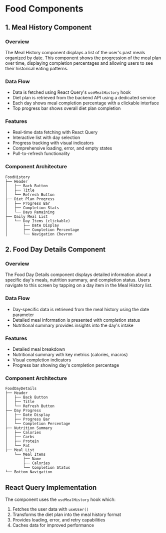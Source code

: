 # Food Components

## 1. Meal History Component

### Overview

The Meal History component displays a list of the user's past meals organized by date. This component shows the progression of the meal plan over time, displaying completion percentages and allowing users to see their historical eating patterns.

### Data Flow

- Data is fetched using React Query's `useMealHistory` hook
- Diet plan is retrieved from the backend API using a dedicated service
- Each day shows meal completion percentage with a clickable interface
- Top progress bar shows overall diet plan completion

### Features

- Real-time data fetching with React Query
- Interactive list with day selection
- Progress tracking with visual indicators
- Comprehensive loading, error, and empty states
- Pull-to-refresh functionality

### Component Architecture

```
FoodHistory
├── Header
│   ├── Back Button
│   ├── Title
│   └── Refresh Button
├── Diet Plan Progress
│   ├── Progress Bar
│   ├── Completion Stats
│   └── Days Remaining
├── Daily Meal List
│   └── Day Items (clickable)
│       ├── Date Display
│       ├── Completion Percentage
│       └── Navigation Chevron
```

## 2. Food Day Details Component

### Overview

The Food Day Details component displays detailed information about a specific day's meals, nutrition summary, and completion status. Users navigate to this screen by tapping on a day item in the Meal History list.

### Data Flow

- Day-specific data is retrieved from the meal history using the date parameter
- Detailed meal information is presented with completion status
- Nutritional summary provides insights into the day's intake

### Features

- Detailed meal breakdown
- Nutritional summary with key metrics (calories, macros)
- Visual completion indicators
- Progress bar showing day's completion percentage

### Component Architecture

```
FoodDayDetails
├── Header
│   ├── Back Button
│   ├── Title
│   └── Refresh Button
├── Day Progress
│   ├── Date Display
│   ├── Progress Bar
│   └── Completion Percentage
├── Nutrition Summary
│   ├── Calories
│   ├── Carbs
│   ├── Protein
│   └── Fat
├── Meal List
    └── Meal Items
        ├── Name
        ├── Calories
        └── Completion Status
└── Bottom Navigation
```

## React Query Implementation

The component uses the `useMealHistory` hook which:

1. Fetches the user data with `useUser()`
2. Transforms the diet plan into the meal history format
3. Provides loading, error, and retry capabilities
4. Caches data for improved performance
